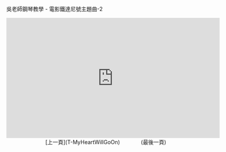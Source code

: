 ﻿---
keywords: 吳老師鋼琴教學 - 電影鐵達尼號主題曲-2
---
吳老師鋼琴教學 - 電影鐵達尼號主題曲-2

<iframe width="560" height="315" src="https://www.youtube.com/embed/iFAfqcv59q4" title="電影鐵達尼號主題曲" frameborder="0" allow="accelerometer; autoplay; clipboard-write; encrypted-media; gyroscope; picture-in-picture; web-share" allowfullscreen></iframe>
&nbsp;&nbsp;&nbsp;&nbsp;&nbsp;&nbsp;&nbsp;&nbsp;&nbsp;&nbsp;&nbsp;&nbsp;
&nbsp;&nbsp;&nbsp;&nbsp;&nbsp;&nbsp;&nbsp;&nbsp;&nbsp;&nbsp;&nbsp;&nbsp;
[上一頁](T-MyHeartWillGoOn)
&nbsp;&nbsp;&nbsp;&nbsp;&nbsp;&nbsp;&nbsp;&nbsp;&nbsp;&nbsp;&nbsp;&nbsp;
(最後一頁)





